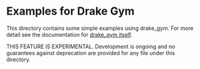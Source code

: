 Examples for Drake Gym
======================

This directory contains some simple examples using drake_gym. For more detail
see the documentation for [drake_gym itself](/bindings/pydrake/gym/README.md).

THIS FEATURE IS EXPERIMENTAL. Development is ongoing and no guarantees against deprecation are provided for any file
under this directory.

